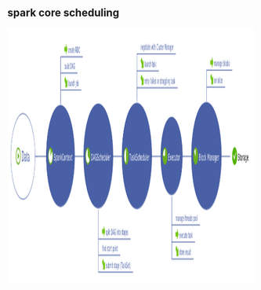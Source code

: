 ## spark core scheduling ##
<p style="text-align: center;">
  <img src="spark-core-scheduling.png" title="Spark core scheduling concept" alt="Spark core scheduling concept" height="521" width="1787"/>
</p>